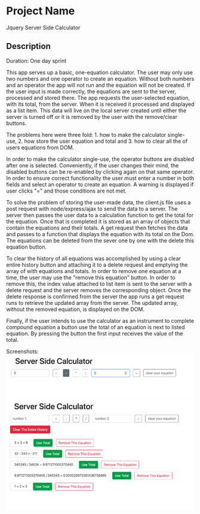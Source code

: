 # Project Name

Jquery Server Side Calculator

## Description

Duration: One day sprint

This app serves up a basic, one-equation calculator.  The user may only use two numbers and one operator to create an equation. Without both numbers and an operator the app will not run and the equation will not be created.  If the user input is made correctly, the equations are sent to the server, processed and stored there.  The app requests the user-selected equation, with its total, from the server. When it is received it processed and displayed as a list item.  This data will live on the local server created until either the server is turned off or it is removed by the user with the remove/clear buttons. 

The problems here were three fold: 1. how to make the calculator single-use, 2. how store the user equation and total and 3. how to clear all the of users equations from DOM.  

In order to make the calculator single-use, the operator buttons are disabled after one is selected.  Conveniently, if the user changes their mind, the disabled buttons can be re-enabled by clicking again on that same operator. In order to ensure correct functionality the user must enter a number in both fields and select an operator to create an equation. A warning is displayed if user clicks "=" and those conditions are not met. 

To solve the problem of storing the user-made data, the client.js file uses a post request with node/express/ajax to send the data to a server. The server then passes the user data to a calculation function to get the total for the equation. Once that is completed it is stored as an array of objects that contain the equations and their totals. A get request then fetches the data and passes to a function that displays the equation with its total on the Dom. The equations can be deleted from the sever one by one with the delete this equation button.  

To clear the history of all equations was accomplished by using a clear entire history button and attaching it to a delete request and emptying the array of with equations and totals. In order to remove one equation at a time, the user may use the "remove this equation" button.  In order to remove this, the index value attached to list item is sent to the server with a delete request and the server removes the corresponding object.  Once the delete response is confirmed from the server the app runs a get request runs to retrieve the updated array from the server.  The updated array, without the removed equation, is displayed on the DOM. 


Finally, if the user intends to use the calculator as an instrument to complete compound equation a button use the total of an equation is next to listed equation. By pressing the button the first input receives the value of the total. 


Screenshots: 
![Screenshot1](images/ScreenShot1.png)
![Screenshot2](images/ScreenShot2.png)


